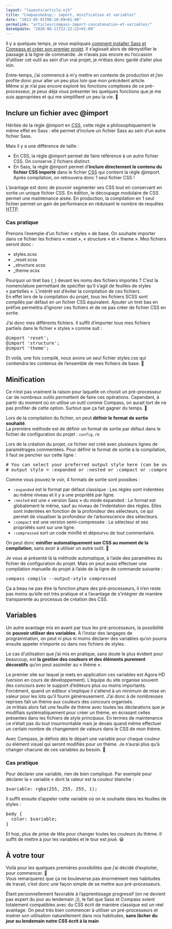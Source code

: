 ```yaml
---
layout: "layouts/article.njk"
title: "Compass&nbsp;: import, minification et variables"
date: "2013-05-01T08:10:09+01:00"
permalink: "articles/compass-import-concatenation-et-variables/"
dateUpdate: "2020-06-11T22:22:22+01:00"
---
```


<p>Il y a quelques temps, je vous expliquais <a href="/articles/debuter-avec-sass-et-compass/">comment installer Sass et Compass et créer son premier projet</a>. Il s’agissait alors de démystifier le passage à la ligne de commande. Je n’avais pas encore eu l’occasion d’utiliser cet outil au sein d’un vrai projet, je m’étais donc gardé d’aller plus loin.</p>
<p>Entre-temps, j’ai commencé à m’y mettre en contexte de production et j’en profite donc pour aller un peu plus loin que mon précédent article.<br />
Même si je n’ai pas encore exploré les fonctions complexes de ce pré-processeur, je peux déjà vous présenter les quelques fonctions que je me suis appropriées et qui me simplifient un peu la vie. <span role="img" aria-label="Sourire">🙂</span></p>
<h2>Inclure un fichier avec @import</h2>
<p>Héritée de la règle @import en <abbr lang="en" title="Cascading Style Sheet">CSS</abbr>, cette règle a philosophiquement le même effet en Sass&nbsp;: elle permet d’inclure un fichier Sass au sein d’un autre fichier Sass.</p>
<p>Mais il y a une différence de taille&nbsp;:</p>
<ul>
<li>En CSS, la règle @import permet de faire référence à un autre fichier CSS. On conserve 2 fichiers distinct.</li>
<li>En Sass, la règle @import permet d’<strong>inclure directement le contenu du fichier CSS importé</strong> dans le fichier <abbr lang="en" title="Sassy CSS">CSS</abbr> qui contient la règle @import. Après compilation, on retrouvera donc 1 seul fichier CSS&nbsp;!</li>
</ul>
<p>L’avantage est donc de pouvoir segmenter ses CSS tout en conservant en sortie un unique fichier CSS. En édition, le découpage modulaire de CSS permet une maintenance aisée. En production, la compilation en 1 seul fichier permet un gain de performance en réduisant le nombre de requêtes <abbr lang="en" title="HyperText Transfer Protocol">HTTP</abbr>.</p>
<h3>Cas pratique</h3>
<p>Prenons l’exemple d’un fichier «&nbsp;styles&nbsp;» de base. On souhaite importer dans ce fichier les fichiers «&nbsp;reset&nbsp;», «&nbsp;structure&nbsp;» et «&nbsp;theme&nbsp;». Mes fichiers seront donc&nbsp;:</p>
<ul>
<li>styles.scss</li>
<li>_reset.scss</li>
<li>_structure.scss</li>
<li>_theme.scss</li>
</ul>
<p>Pourquoi un tiret bas (<code>_</code>) devant les noms des fichiers importés&nbsp;? C’est la nomenclature permettant de spécifier qu’il s’agit de feuilles de styles «&nbsp;partielles&nbsp;». L’intérêt est d’éviter la compilation de ces fichiers.<br />
En effet lors de la compilation du projet, tous les fichiers SCSS sont compilés par défaut en un fichier CSS équivalent. Ajouter un tiret bas en préfixe permettra d’ignorer ces fichiers et de ne pas créer de fichier CSS en sortie.</p>
<p>J’ai donc mes différents fichiers. Il suffit d’importer tous mes fichiers partiels dans le fichier «&nbsp;styles&nbsp;» comme suit&nbsp;:</p>
<pre>@import 'reset';
@import 'structure';
@import 'theme';</pre>
<p>Et voilà, une fois compilé, nous avons un seul fichier styles.css qui contiendra les contenus de l’ensemble de mes fichiers de base. <span role="img" aria-label="Sourire">🙂</span></p>
<h2>Minification</h2>
<p>Ce n’est pas vraiment la raison pour laquelle on choisit un pré-processeur car de nombreux outils permettent de faire ces opérations. Cependant, à partir du moment où on utilise un outil comme Compass, on aurait tort de ne pas profiter de cette option. Surtout que ça fait gagner du temps. <span role="img" aria-label="Sourire">🙂</span></p>
<p>Lors de la compilation du fichier, on peut <strong>définir le format de sortie souhaité</strong>.<br />
La première méthode est de définir un format de sortie par défaut dans le fichier de configuration du projet&nbsp;: <code>config.rb</code></p>
<p>Lors de la création du projet, ce fichier est créé avec plusieurs lignes de paramétrages commentées. Pour définir le format de sortie à la compilation, il faut se pencher sur cette ligne&nbsp;:</p>
<pre lang="en">
# You can select your preferred output style here (can be overridden via the command line):
# output_style = :expanded or :nested or :compact or :compressed
</pre>
<p>Comme vous pouvez le voir, 4 formats de sortie sont possibes&nbsp;:</p>
<ul>
<li><code>:expanded</code> est le format par défaut classique&nbsp;: Les règles sont indentées au même niveau et il y a une propriété par ligne.</li>
<li><code>:nested</code> est une «&nbsp;version Sass&nbsp;» du mode expanded&nbsp;: Le format est globalement le même, sauf au niveau de l’indentation des règles. Elles sont indentées en fonction de la profondeur des sélecteurs, ce qui permet de visualiser la profondeur de l’arborescence des sélecteurs.</li>
<li><code>:compact</code> est une version semi-compressée&nbsp;: Le sélecteur et ses propriétés sont sur une ligne.</li>
<li><code>:compressed</code> sort un code minifié et dépourvu de tout commentaire.</li>
</ul>
<p>On peut donc <strong>minifier automatiquement son CSS au moment de la compilation</strong>, sans avoir à utiliser un autre outil. <span role="img" aria-label="Sourire">🙂</span></p>
<p>Je vous ai présenté là la méthode automatique, à l’aide des paramètres du fichier de configuration du projet. Mais on peut aussi effectuer une compilation manuelle du projet à l’aide de la ligne de commande suivante&nbsp;:</p>
<pre>compass compile --output-style compressed</pre>
<p>Ça a beau ne pas être la fonction phare des pré-processeurs, il n’en reste pas moins qu’elle est très pratique et a l’avantage de s’intégrer de manière transparente au processus de création des CSS.</p>
<h2>Variables</h2>
<p>Un autre avantage mis en avant par tous les pré-processeurs, la possibilité de <strong>pouvoir utiliser des variables</strong>. À l’instar des langages de programmation, on peut ni plus ni moins déclarer des variables qu’on pourra ensuite appeler n’importe où dans nos fichiers de styles.</p>
<p>Le cas d’utilisation que j’ai mis en pratique, sans doute le plus évident pour beaucoup, est <strong>la gestion des couleurs et des éléments purement décoratifs</strong> qu’on peut assimiler au «&nbsp;thème&nbsp;».</p>
<p>Le premier site sur lequel je mets en application ces variables est Agora HD (version en cours de développement). L’équipe du site organise souvent des concours avec le support d’éditeurs plus ou moins importants. Forcément, quand un éditeur s’implique il s’attend à un minimum de mise en valeur pour les lots qu’il fourni généreusement. J’ai donc à de nombreuses reprises fait un thème aux couleurs des concours organisés.<br />
Je m’étais alors fait une feuille de thème avec toutes les déclarations que je modifiais systématiquement pour créer un thème, en écrasant celles présentes dans les fichiers de style principaux. En termes de maintenance ce n’était pas du tout insurmontable mais je devais quand même effectuer un certain nombre de changement de valeurs dans le CSS de mon thème.</p>
<p>Avec Compass, je définis dès le départ une variable pour chaque couleur ou élément visuel qui seront modifiés pour un thème. Je n’aurai plus qu’à changer chacune de ces variables au besoin. <span role="img" aria-label="Sourire">🙂</span></p>
<h3>Cas pratique</h3>
<p>Pour déclarer une variable, rien de bien compliqué. Par exemple pour déclarer la «&nbsp;variable&nbsp;» dont la valeur est la couleur blanche&nbsp;:</p>
<pre>
$variable: rgba(255, 255, 255, 1);
</pre>
<p>Il suffit ensuite d’appeler cette variable où on le souhaite dans les feuilles de styles&nbsp;:</p>
<pre>
body {
  color: $variable;
}
</pre>
<p>Et hop, plus de prise de tête pour changer toutes les couleurs du thème. Il suffit de mettre à jour les variables et le tour est joué. <span role="img" aria-label="Heureux">😀</span></p>
<h2>À votre tour</h2>
<p>Voilà pour les quelques premières possibilités que j’ai décidé d’exploiter, pour commencer. <span role="img" aria-label="Sourire">🙂</span><br />
Vous remarquerez que ça ne bouleverse pas énormément mes habitudes de travail, c’est donc une façon simple de se mettre aux pré-processeurs.</p>
<p>Étant personnellement favorable à l’apprentissage progressif (on ne devient pas expert du jour au lendemain ;)), le fait que Sass et Compass soient totalement compatibles avec du CSS écrit de manière classique est un réel avantage. On peut très bien commencer à utiliser un pré-processeurs et insérer son utilisation naturellement dans nos habitudes, <strong>sans lâcher du jour au lendemain notre CSS écrit à la main</strong></p>
